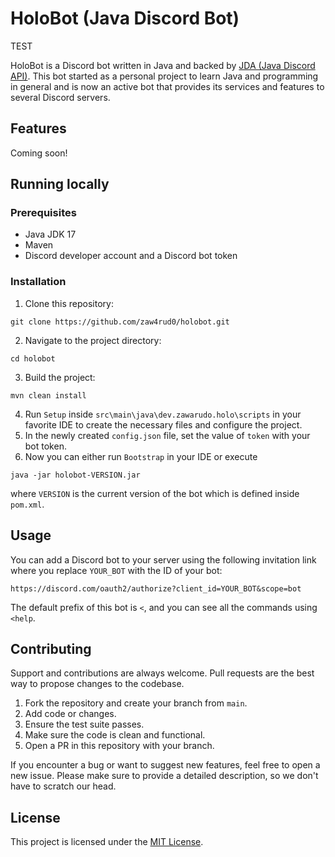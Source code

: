 # HoloBot (Java Discord Bot)

TEST

HoloBot is a Discord bot written in Java and backed by [JDA (Java Discord API)](https://github.com/discord-jda/JDA). This bot started as a personal project to learn Java and programming in general and is now an active bot that provides its services and features to several Discord servers.

## Features

Coming soon!

## Running locally

### Prerequisites

- Java JDK 17
- Maven
- Discord developer account and a Discord bot token

### Installation

1. Clone this repository:
```
git clone https://github.com/zaw4rud0/holobot.git
```
2. Navigate to the project directory: 
```
cd holobot
```
3. Build the project:
```
mvn clean install
```
4. Run `Setup` inside `src\main\java\dev.zawarudo.holo\scripts` in your favorite IDE to create the necessary files and configure the project.
5. In the newly created `config.json` file, set the value of `token` with your bot token.
6. Now you can either run `Bootstrap` in your IDE or execute
```
java -jar holobot-VERSION.jar
```
where `VERSION` is the current version of the bot which is defined inside `pom.xml`.

## Usage

You can add a Discord bot to your server using the following invitation link where you replace `YOUR_BOT` with the ID of your bot:
```
https://discord.com/oauth2/authorize?client_id=YOUR_BOT&scope=bot
```

The default prefix of this bot is `<`, and you can see all the commands using `<help`.

## Contributing

Support and contributions are always welcome. Pull requests are the best way to propose changes to the codebase.

1. Fork the repository and create your branch from `main`.
2. Add code or changes.
3. Ensure the test suite passes.
4. Make sure the code is clean and functional.
5. Open a PR in this repository with your branch.

If you encounter a bug or want to suggest new features, feel free to open a new issue. Please make sure to provide a detailed description, so we don't have to scratch our head.

## License

This project is licensed under the [MIT License](LICENSE).
